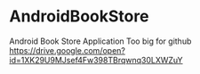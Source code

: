 # AndroidBookStore
Android Book Store Application
Too big for github
https://drive.google.com/open?id=1XK29U9MJsef4Fw398TBrqwnq30LXWZuY
